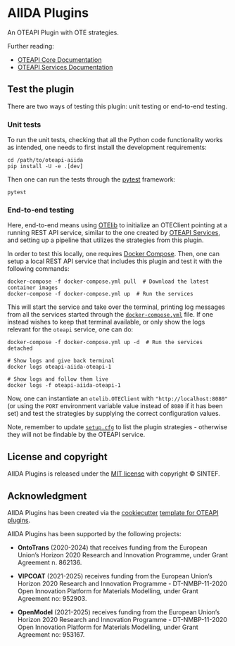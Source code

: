 # AIIDA Plugins

An OTEAPI Plugin with OTE strategies.

Further reading:

- [OTEAPI Core Documentation](https://emmc-asbl.github.io/oteapi-core)
- [OTEAPI Services Documentation](https://emmc-asbl.github.io/oteapi-services)

## Test the plugin

There are two ways of testing this plugin: unit testing or end-to-end testing.

### Unit tests

To run the unit tests, checking that all the Python code functionality works as intended, one needs to first install the development requirements:

```shell
cd /path/to/oteapi-aiida
pip install -U -e .[dev]
```

Then one can run the tests through the [pytest](https://pytest.org) framework:

```shell
pytest
```

### End-to-end testing

Here, end-to-end means using [OTElib](https://github.com/EMMC-ASBL/otelib) to initialize an OTEClient pointing at a running REST API service, similar to the one created by [OTEAPI Services](https://github.com/EMMC-ASBL/oteapi-services), and setting up a pipeline that utilizes the strategies from this plugin.

In order to test this locally, one requires [Docker Compose](https://github.com/docker/compose).
Then, one can setup a local REST API service that includes this plugin and test it with the following commands:

```shell
docker-compose -f docker-compose.yml pull  # Download the latest container images
docker-compose -f docker-compose.yml up  # Run the services
```

This will start the service and take over the terminal, printing log messages from all the services started through the [`docker-compose.yml`](https://github.com/quaat/oteapi-aiida/blob/main/docker-compose.yml) file.
If one instead wishes to keep that terminal available, or only show the logs relevant for the `oteapi` service, one can do:

```shell
docker-compose -f docker-compose.yml up -d  # Run the services detached

# Show logs and give back terminal
docker logs oteapi-aiida-oteapi-1

# Show logs and follow them live
docker logs -f oteapi-aiida-oteapi-1
```

Now, one can instantiate an `otelib.OTEClient` with `"http://localhost:8080"` (or using the `PORT` environment variable value instead of `8080` if it has been set) and test the strategies by supplying the correct configuration values.

Note, remember to update [`setup.cfg`](https://github.com/quaat/oteapi-aiida/blob/main/setup.cfg) to list the plugin strategies - otherwise they will not be findable by the OTEAPI service.

## License and copyright

AIIDA Plugins is released under the [MIT license](LICENSE.md) with copyright &copy; SINTEF.

## Acknowledgment

AIIDA Plugins has been created via the [cookiecutter](https://cookiecutter.readthedocs.io/) [template for OTEAPI plugins](https://github.com/EMMC-ASBL/oteapi-plugin-template).

AIIDA Plugins has been supported by the following projects:

- **OntoTrans** (2020-2024) that receives funding from the European Union’s Horizon 2020 Research and Innovation Programme, under Grant Agreement n. 862136.

- **VIPCOAT** (2021-2025) receives funding from the European Union’s Horizon 2020 Research and Innovation Programme - DT-NMBP-11-2020 Open Innovation Platform for Materials Modelling, under Grant Agreement no: 952903.

- **OpenModel** (2021-2025) receives funding from the European Union’s Horizon 2020 Research and Innovation Programme - DT-NMBP-11-2020 Open Innovation Platform for Materials Modelling, under Grant Agreement no: 953167.
